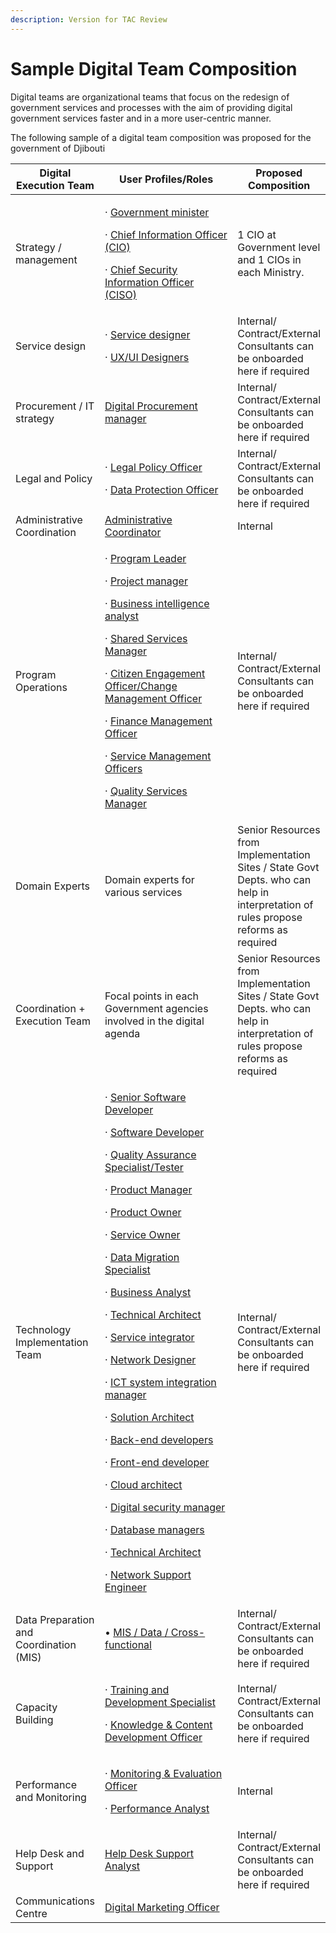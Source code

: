 ```yaml
---
description: Version for TAC Review
---
```


# Sample Digital Team Composition

Digital teams are organizational teams that focus on the redesign of government services and processes with the aim of providing digital government services faster and in a more user-centric manner.

The following sample of a digital team composition was proposed for the government of Djibouti

<table><thead><tr><th>Digital Execution Team</th><th width="262">User Profiles/Roles</th><th>Proposed Composition</th></tr></thead><tbody><tr><td>Strategy / management</td><td><p>· <a href="govstack-user-profiles-taxonomy.md#government-minister">Government minister</a></p><p>· <a href="govstack-user-profiles-taxonomy.md#chief-information-officer">Chief Information Officer (CIO)</a></p><p>· <a href="govstack-user-profiles-taxonomy.md#chief-security-information-officer-ciso">Chief Security Information Officer (CISO)</a></p></td><td>1 CIO at Government level and 1 CIOs in each Ministry.</td></tr><tr><td>Service design</td><td><p>· <a href="govstack-user-profiles-taxonomy.md#service-designer">Service designer</a></p><p>· <a href="govstack-user-profiles-taxonomy.md#ux-ui-designers">UX/UI Designers</a></p></td><td>Internal/ Contract/External Consultants can be onboarded here if required</td></tr><tr><td>Procurement / IT strategy</td><td><a href="govstack-user-profiles-taxonomy.md#procurement-manager">Digital Procurement manager</a></td><td>Internal/ Contract/External Consultants can be onboarded here if required</td></tr><tr><td>Legal and Policy</td><td><p>· <a href="govstack-user-profiles-taxonomy.md#legal-policy-officer">Legal Policy Officer</a></p><p>· <a href="govstack-user-profiles-taxonomy.md#data-protection-officer">Data Protection Officer</a></p></td><td>Internal/ Contract/External Consultants can be onboarded here if required</td></tr><tr><td>Administrative Coordination</td><td><a href="govstack-user-profiles-taxonomy.md#administrative-coordinator">Administrative Coordinator</a></td><td>Internal</td></tr><tr><td>Program Operations</td><td><p>· <a href="govstack-user-profiles-taxonomy.md#ict-operations-manager">Program Leader</a></p><p>· <a href="govstack-user-profiles-taxonomy.md#project-manager">Project manager</a></p><p>· <a href="govstack-user-profiles-taxonomy.md#business-process-analyst">Business intelligence analyst</a></p><p>· <a href="govstack-user-profiles-taxonomy.md#shared-service-manager">Shared Services Manager</a></p><p>· <a href="govstack-user-profiles-taxonomy.md#citizen-engagement-officer-change-management-officer">Citizen Engagement Officer/Change Management Officer</a></p><p>· <a href="govstack-user-profiles-taxonomy.md#finance-management-officer">Finance Management Officer</a></p><p>· <a href="govstack-user-profiles-taxonomy.md#service-management-officers">Service Management Officers</a></p><p>· <a href="govstack-user-profiles-taxonomy.md#quality-services-manager">Quality Services Manager</a></p></td><td>Internal/ Contract/External Consultants can be onboarded here if required</td></tr><tr><td>Domain Experts</td><td>Domain experts for various services</td><td>Senior Resources from Implementation Sites / State Govt Depts. who can help in interpretation of rules propose reforms as required</td></tr><tr><td>Coordination + Execution Team</td><td>Focal points in each Government agencies involved in the digital agenda</td><td>Senior Resources from Implementation Sites / State Govt Depts. who can help in interpretation of rules propose reforms as required</td></tr><tr><td>Technology Implementation Team</td><td><p>· <a href="govstack-user-profiles-taxonomy.md#software-systems-developer">Senior Software Developer</a></p><p>· <a href="govstack-user-profiles-taxonomy.md#software-systems-developer">Software Developer</a></p><p>· <a href="govstack-user-profiles-taxonomy.md#tester-quality-assurance-specialist">Quality Assurance Specialist/Tester</a></p><p>· <a href="govstack-user-profiles-taxonomy.md#product-manager">Product Manager</a></p><p>· <a href="govstack-user-profiles-taxonomy.md#product-owner">Product Owner</a></p><p>· <a href="govstack-user-profiles-taxonomy.md#service-owner">Service Owner</a></p><p>· <a href="govstack-user-profiles-taxonomy.md#data-migration-specialist">Data Migration Specialist </a></p><p>· <a href="govstack-user-profiles-taxonomy.md#business-process-analyst">Business Analyst</a></p><p>· <a href="govstack-user-profiles-taxonomy.md#technical-architect">Technical Architect</a></p><p>· <a href="govstack-user-profiles-taxonomy.md#service-integrator">Service integrator</a></p><p>· <a href="govstack-user-profiles-taxonomy.md#system-network-designer">Network Designer</a></p><p>· <a href="govstack-user-profiles-taxonomy.md#ict-system-integration-consultant">ICT system integration manager</a></p><p>· <a href="govstack-user-profiles-taxonomy.md#solution-architect">Solution Architect</a></p><p>· <a href="govstack-user-profiles-taxonomy.md#back-end-developers">Back-end developers</a></p><p>· <a href="govstack-user-profiles-taxonomy.md#front-end-developer">Front-end developer</a></p><p>· <a href="govstack-user-profiles-taxonomy.md#cloud-architect">Cloud architect</a></p><p>· <a href="govstack-user-profiles-taxonomy.md#digital-security-manager">Digital security manager</a></p><p>· <a href="govstack-user-profiles-taxonomy.md#database-managers">Database managers</a></p><p>· <a href="govstack-user-profiles-taxonomy.md#technical-architect">Technical Architect</a></p><p>· <a href="govstack-user-profiles-taxonomy.md#network-support-engineer">Network Support Engineer</a></p></td><td>Internal/ Contract/External Consultants can be onboarded here if required</td></tr><tr><td>Data Preparation and Coordination (MIS)</td><td>• <a href="govstack-user-profiles-taxonomy.md#data-entry-analysts">MIS / Data / Cross-functional</a></td><td>Internal/ Contract/External Consultants can be onboarded here if required</td></tr><tr><td>Capacity Building </td><td><p>· <a href="govstack-user-profiles-taxonomy.md#training-and-development-specialist">Training and Development Specialist</a></p><p>· <a href="govstack-user-profiles-taxonomy.md#knowledge-and-content-development-officer">Knowledge &#x26; Content Development Officer</a></p></td><td>Internal/ Contract/External Consultants can be onboarded here if required</td></tr><tr><td>Performance and Monitoring</td><td><p>· <a href="govstack-user-profiles-taxonomy.md#monitoring-and-evaluation-officer">Monitoring &#x26; Evaluation Officer</a>  </p><p>· <a href="govstack-user-profiles-taxonomy.md#performance-analyst">Performance Analyst</a></p></td><td>Internal</td></tr><tr><td>Help Desk and Support</td><td><a href="govstack-user-profiles-taxonomy.md#help-desk-support-analyst">Help Desk Support Analyst</a></td><td>Internal/ Contract/External Consultants can be onboarded here if required</td></tr><tr><td>Communications Centre</td><td><a href="govstack-user-profiles-taxonomy.md#digital-marketing-officer">Digital Marketing Officer</a></td><td></td></tr></tbody></table>
